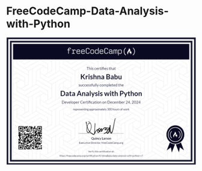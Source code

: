# FreeCodeCamp-Data-Analysis-with-Python
![](https://github.com/KrishnaBabu-Khethavath/FreeCodeCamp-Data-Analysis-with-Python/blob/main/freecodecamp.png)
